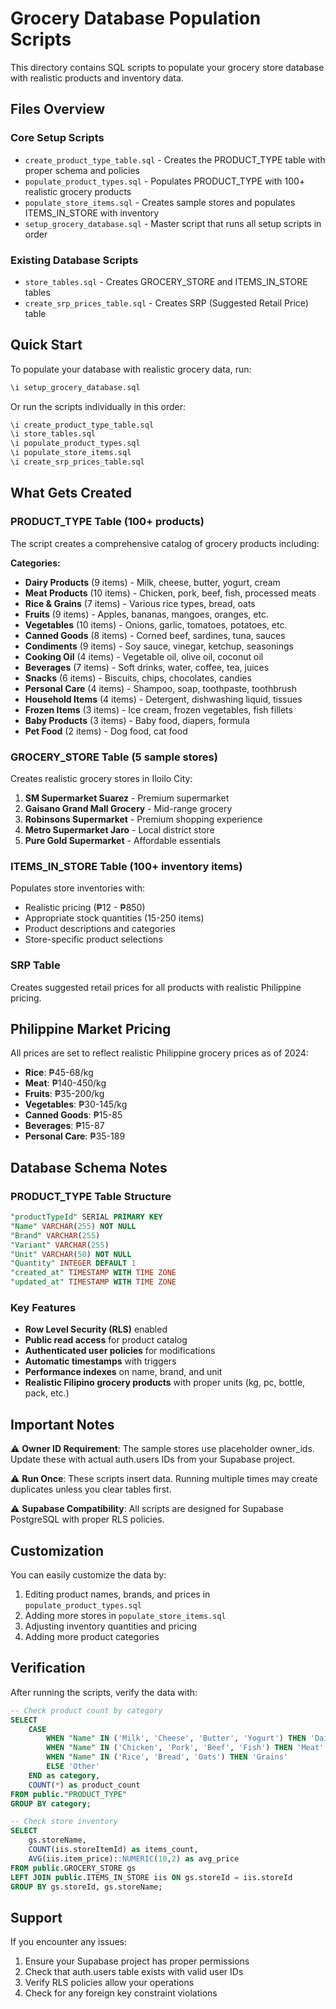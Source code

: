 # Grocery Database Population Scripts

This directory contains SQL scripts to populate your grocery store database with realistic products and inventory data.

## Files Overview

### Core Setup Scripts
- `create_product_type_table.sql` - Creates the PRODUCT_TYPE table with proper schema and policies
- `populate_product_types.sql` - Populates PRODUCT_TYPE with 100+ realistic grocery products
- `populate_store_items.sql` - Creates sample stores and populates ITEMS_IN_STORE with inventory
- `setup_grocery_database.sql` - Master script that runs all setup scripts in order

### Existing Database Scripts
- `store_tables.sql` - Creates GROCERY_STORE and ITEMS_IN_STORE tables
- `create_srp_prices_table.sql` - Creates SRP (Suggested Retail Price) table

## Quick Start

To populate your database with realistic grocery data, run:

```sql
\i setup_grocery_database.sql
```

Or run the scripts individually in this order:

```sql
\i create_product_type_table.sql
\i store_tables.sql
\i populate_product_types.sql
\i populate_store_items.sql
\i create_srp_prices_table.sql
```

## What Gets Created

### PRODUCT_TYPE Table (100+ products)
The script creates a comprehensive catalog of grocery products including:

**Categories:**
- **Dairy Products** (9 items) - Milk, cheese, butter, yogurt, cream
- **Meat Products** (10 items) - Chicken, pork, beef, fish, processed meats
- **Rice & Grains** (7 items) - Various rice types, bread, oats
- **Fruits** (9 items) - Apples, bananas, mangoes, oranges, etc.
- **Vegetables** (10 items) - Onions, garlic, tomatoes, potatoes, etc.
- **Canned Goods** (8 items) - Corned beef, sardines, tuna, sauces
- **Condiments** (9 items) - Soy sauce, vinegar, ketchup, seasonings
- **Cooking Oil** (4 items) - Vegetable oil, olive oil, coconut oil
- **Beverages** (7 items) - Soft drinks, water, coffee, tea, juices
- **Snacks** (6 items) - Biscuits, chips, chocolates, candies
- **Personal Care** (4 items) - Shampoo, soap, toothpaste, toothbrush
- **Household Items** (4 items) - Detergent, dishwashing liquid, tissues
- **Frozen Items** (3 items) - Ice cream, frozen vegetables, fish fillets
- **Baby Products** (3 items) - Baby food, diapers, formula
- **Pet Food** (2 items) - Dog food, cat food

### GROCERY_STORE Table (5 sample stores)
Creates realistic grocery stores in Iloilo City:
1. **SM Supermarket Suarez** - Premium supermarket
2. **Gaisano Grand Mall Grocery** - Mid-range grocery
3. **Robinsons Supermarket** - Premium shopping experience
4. **Metro Supermarket Jaro** - Local district store
5. **Pure Gold Supermarket** - Affordable essentials

### ITEMS_IN_STORE Table (100+ inventory items)
Populates store inventories with:
- Realistic pricing (₱12 - ₱850)
- Appropriate stock quantities (15-250 items)
- Product descriptions and categories
- Store-specific product selections

### SRP Table
Creates suggested retail prices for all products with realistic Philippine pricing.

## Philippine Market Pricing

All prices are set to reflect realistic Philippine grocery prices as of 2024:

- **Rice**: ₱45-68/kg
- **Meat**: ₱140-450/kg
- **Fruits**: ₱35-200/kg
- **Vegetables**: ₱30-145/kg
- **Canned Goods**: ₱15-85
- **Beverages**: ₱15-87
- **Personal Care**: ₱35-189

## Database Schema Notes

### PRODUCT_TYPE Table Structure
```sql
"productTypeId" SERIAL PRIMARY KEY
"Name" VARCHAR(255) NOT NULL
"Brand" VARCHAR(255)
"Variant" VARCHAR(255)
"Unit" VARCHAR(50) NOT NULL
"Quantity" INTEGER DEFAULT 1
"created_at" TIMESTAMP WITH TIME ZONE
"updated_at" TIMESTAMP WITH TIME ZONE
```

### Key Features
- **Row Level Security (RLS)** enabled
- **Public read access** for product catalog
- **Authenticated user policies** for modifications
- **Automatic timestamps** with triggers
- **Performance indexes** on name, brand, and unit
- **Realistic Filipino grocery products** with proper units (kg, pc, bottle, pack, etc.)

## Important Notes

⚠️ **Owner ID Requirement**: The sample stores use placeholder owner_ids. Update these with actual auth.users IDs from your Supabase project.

⚠️ **Run Once**: These scripts insert data. Running multiple times may create duplicates unless you clear tables first.

⚠️ **Supabase Compatibility**: All scripts are designed for Supabase PostgreSQL with proper RLS policies.

## Customization

You can easily customize the data by:
1. Editing product names, brands, and prices in `populate_product_types.sql`
2. Adding more stores in `populate_store_items.sql`
3. Adjusting inventory quantities and pricing
4. Adding more product categories

## Verification

After running the scripts, verify the data with:

```sql
-- Check product count by category
SELECT 
    CASE 
        WHEN "Name" IN ('Milk', 'Cheese', 'Butter', 'Yogurt') THEN 'Dairy'
        WHEN "Name" IN ('Chicken', 'Pork', 'Beef', 'Fish') THEN 'Meat'
        WHEN "Name" IN ('Rice', 'Bread', 'Oats') THEN 'Grains'
        ELSE 'Other'
    END as category,
    COUNT(*) as product_count
FROM public."PRODUCT_TYPE"
GROUP BY category;

-- Check store inventory
SELECT 
    gs.storeName,
    COUNT(iis.storeItemId) as items_count,
    AVG(iis.item_price)::NUMERIC(10,2) as avg_price
FROM public.GROCERY_STORE gs
LEFT JOIN public.ITEMS_IN_STORE iis ON gs.storeId = iis.storeId
GROUP BY gs.storeId, gs.storeName;
```

## Support

If you encounter any issues:
1. Ensure your Supabase project has proper permissions
2. Check that auth.users table exists with valid user IDs
3. Verify RLS policies allow your operations
4. Check for any foreign key constraint violations